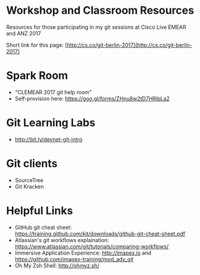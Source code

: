 # Workshop and Classroom Resources
Resources for those participating in my git sessions at Cisco Live EMEAR and ANZ 2017

Short link for this page: [http://cs.co/git-berlin-2017](http://cs.co/git-berlin-2017)

# Spark Room

* "CLEMEAR 2017 git help room"
* Self-provision here: https://goo.gl/forms/ZHnu8w2tD7HRibLa2

# Git Learning Labs

* http://bit.ly/devnet-git-intro

# Git clients

* SourceTree
* Git Kracken

# Helpful Links

* GitHub git cheat sheet: https://training.github.com/kit/downloads/github-git-cheat-sheet.pdf
* Atlassian's git workflows explaination: https://www.atlassian.com/git/tutorials/comparing-workflows/
* Immersive Application Experience: http://imapex.io and https://github.com/imapex-training/mod_adv_git
* Oh My Zsh Shell: http://ohmyz.sh/
